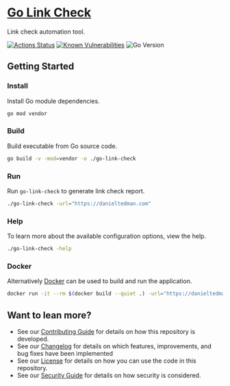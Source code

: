 # [Go Link Check](https://github.com/dbtedman/go-link-check)

Link check automation tool.

[![Actions Status](https://github.com/dbtedman/go-link-check/workflows/test/badge.svg)](https://github.com/dbtedman/go-link-check/actions)
[![Known Vulnerabilities](https://snyk.io/test/github/dbtedman/go-link-check/badge.svg)](https://snyk.io/test/github/dbtedman/go-link-check)
![Go Version](https://img.shields.io/static/v1?label=Go&message=v1.13&color=blue&style=flat)

## Getting Started

### Install

Install Go module dependencies.

```bash
go mod vendor
```

### Build

Build executable from Go source code.

```bash
go build -v -mod=vendor -o ./go-link-check
```

### Run

Run `go-link-check` to generate link check report.

```bash
./go-link-check -url="https://danieltedman.com"
```

### Help

To learn more about the available configuration options, view the help.

```bash
./go-link-check -help
```

### Docker

Alternatively [Docker](https://www.docker.com/) can be used to build and run the application.

```bash
docker run -it --rm $(docker build --quiet .) -url="https://danieltedman.com"
```

## Want to lean more?

-   See our [Contributing Guide](CONTRIBUTING.md) for details on how this repository is developed.
-   See our [Changelog](CHANGELOG.md) for details on which features, improvements, and bug fixes have been implemented
-   See our [License](LICENSE.md) for details on how you can use the code in this repository.
-   See our [Security Guide](SECURITY.md) for details on how security is considered.

